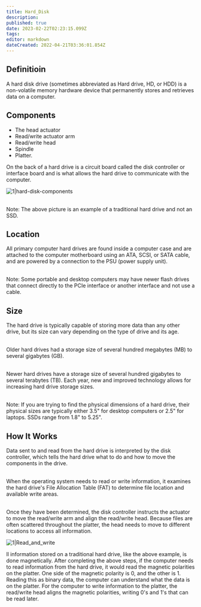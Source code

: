 ```yaml
---
title: Hard_Disk
description: 
published: true
date: 2023-02-22T02:23:15.099Z
tags: 
editor: markdown
dateCreated: 2022-04-21T03:36:01.854Z
---
```


## Definitioin

A hard disk drive (sometimes abbreviated as Hard drive, HD, or HDD) is a non-volatile memory hardware device that permanently stores and retrieves data on a computer.

## Components

- The head actuator
- Read/write actuator arm
- Read/write head
- Spindle
- Platter.

On the back of a hard drive is a circuit board called the disk controller or interface board and is what allows the hard drive to communicate with the computer.

![1|hard-disk-components](/images/8/88/Hard-disk-components.png)

<br> Note: The above picture is an example of a traditional hard drive and not an SSD.</br>

## Location

All primary computer hard drives are found inside a computer case and are attached to the computer motherboard using an ATA, SCSI, or SATA cable, and are powered by a connection to the PSU (power supply unit).

<br> Note: Some portable and desktop computers may have newer flash drives that connect directly to the PCIe interface or another interface and not use a cable.</br>

## Size

The hard drive is typically capable of storing more data than any other drive, but its size can vary depending on the type of drive and its age.

<br> Older hard drives had a storage size of several hundred megabytes (MB) to several gigabytes (GB). </br>

<br> Newer hard drives have a storage size of several hundred gigabytes to several terabytes (TB). Each year, new and improved technology allows for increasing hard drive storage sizes.</br>

<br> Note: If you are trying to find the physical dimensions of a hard drive, their physical sizes are typically either 3.5" for desktop computers or 2.5" for laptops. SSDs range from 1.8" to 5.25".</br>

## How It Works

Data sent to and read from the hard drive is interpreted by the disk controller, which tells the hard drive what to do and how to move the components in the drive.

<br> When the operating system needs to read or write information, it examines the hard drive's File Allocation Table (FAT) to determine file location and available write areas.</br>

<br> Once they have been determined, the disk controller instructs the actuator to move the read/write arm and align the read/write head. Because files are often scattered throughout the platter, the head needs to move to different locations to access all information.</br>

![1|Read_and_write](/images/6/6b/Read_and_write.png)

ll information stored on a traditional hard drive, like the above example, is done magnetically. After completing the above steps, if the computer needs to read information from the hard drive, it would read the magnetic polarities on the platter. One side of the magnetic polarity is 0, and the other is 1. Reading this as binary data, the computer can understand what the data is on the platter. For the computer to write information to the platter, the read/write head aligns the magnetic polarities, writing 0's and 1's that can be read later.
